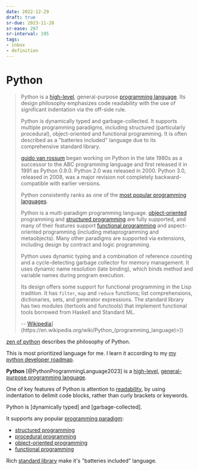 ```yaml
---
date: 2022-12-29
draft: true
sr-due: 2023-11-28
sr-ease: 267
sr-interval: 195
tags:
- inbox
- definition
---
```


# Python

> Python is a [high-level](./high-level%20programming%20language.md), general-purpose
> [programming language](./programming%20language.md). Its design philosophy
> emphasizes code readability with the use of significant indentation via the
> off-side rule.
>
> Python is dynamically typed and garbage-collected. It supports multiple
> programming paradigms, including structured (particularly procedural),
> object-oriented and functional programming. It is often described as a
> "batteries included" language due to its comprehensive standard library.
>
> [guido van rossum](./guido%20van%20rossum.md) began working on Python in the late
> 1980s as a successor to the ABC programming language and first released it in
> 1991 as Python 0.9.0. Python 2.0 was released in 2000. Python 3.0, released in
> 2008, was a major revision not completely backward-compatible with earlier
> versions.
>
> Python consistently ranks as one of the
> [most popular programming languages](https://www.tiobe.com/tiobe-index/).
>
> Python is a multi-paradigm programming language.
> [object-oriented](./object-oriented%20programming.md) programming and
> [structured programming](./structured%20programming.md) are fully supported, and
> many of their features support
> [functional programming](./functional%20programming.md) and aspect-oriented
> programming (including metaprogramming and metaobjects). Many other paradigms
> are supported via extensions, including design by contract and logic
> programming.
>
> Python uses dynamic typing and a combination of reference counting and a
> cycle-detecting garbage collector for memory management. It uses dynamic name
> resolution (late binding), which binds method and variable names during
> program execution.
>
> Its design offers some support for functional programming in the Lisp
> tradition. It has `filter`, `map` and `reduce` functions; list comprehensions,
> dictionaries, sets, and generator expressions. The standard library has two
> modules (itertools and functools) that implement functional tools borrowed
> from Haskell and Standard ML.
>
> -- [Wikipedia](<[https://en.wikipedia.org/wiki/Python_(programming_language)>)](https://en.wikipedia.org/wiki/Python_(programming_language)>))

[zen of python](./zen%20of%20python.md) describes the philosophy of Python.

This is most prioritized language for me. I learn it according to my
[my python developer roadmap](./my%20python%20developer%20roadmap.md).

**Python** [@PythonProgrammingLanguage2023] is a
[high-level](./high-level%20programming%20language.md),
[general-purpose programming language](./general-purpose%20programming%20language.md).

One of key features of Python is attention to [readability](./readability.md), by using
indentation to delimit code blocks, rather than curly brackets or keywords.

Python is [dynamically typed] and [garbage-collected].

It supports any popular [programming paradigm](./programming%20paradigm.md):


- [structured programming](./structured%20programming.md)
- [procedural programming](./procedural%20programming.md)
- [object-oriented programming](./object-oriented%20programming.md)
- [functional programming](./functional%20programming.md)

Rich [standard library](./the%20python%20standard%20library.md) make it's "batteries
included" language.